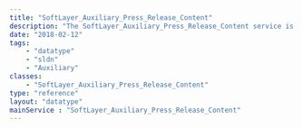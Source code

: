 ```yaml
---
title: "SoftLayer_Auxiliary_Press_Release_Content"
description: "The SoftLayer_Auxiliary_Press_Release_Content service is associated with all actions pertaining to the press release management tool.  It can be used to obtain a the press release content for a given press release. "
date: "2018-02-12"
tags:
    - "datatype"
    - "sldn"
    - "Auxiliary"
classes:
    - "SoftLayer_Auxiliary_Press_Release_Content"
type: "reference"
layout: "datatype"
mainService : "SoftLayer_Auxiliary_Press_Release_Content"
---
```

